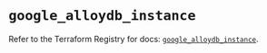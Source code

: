 # `google_alloydb_instance`

Refer to the Terraform Registry for docs: [`google_alloydb_instance`](https://registry.terraform.io/providers/hashicorp/google/6.49.2/docs/resources/alloydb_instance).

